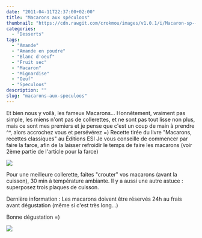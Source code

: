 ```yaml
---
date: "2011-04-11T22:37:00+02:00"
title: "Macarons aux spéculoos"
thumbnail: "https://cdn.rawgit.com/crokmou/images/v1.0.1/i/Macaron-sp--culoos.jpg"
categories:
  - "Desserts"
tags:
  - "Amande"
  - "Amande en poudre"
  - "Blanc d'oeuf"
  - "Fruit sec"
  - "Macaron"
  - "Mignardise"
  - "Oeuf"
  - "Speculoos"
description: ""
slug: "macarons-aux-speculoos"
---
```


Et bien nous y voilà, les fameux Macarons... Honnêtement, vraiment pas simple, les miens n'ont pas de collerettes, et ne sont pas tout lisse non plus, mais ce sont mes premiers et je pense que c'est un coup de main à prendre ^^, alors accrochez vous et persévérez =) Recette tirée du livre "Macarons, recettes classiques" au Éditions ESI Je vous conseille de commencer par faire la farce, afin de la laisser refroidir le temps de faire les macarons (voir 2ème partie de l'article pour la farce)

[![](http://4.bp.blogspot.com/-Jz7H4x8mPAA/TxiZxp0xcnI/AAAAAAAABpc/Jc6TWpvKNfk/s1600/Macarons+speculoos.jpg)](http://4.bp.blogspot.com/-Jz7H4x8mPAA/TxiZxp0xcnI/AAAAAAAABpc/Jc6TWpvKNfk/s1600/Macarons+speculoos.jpg)

Pour une meilleure collerette, faites "crouter" vos macarons (avant la cuisson), 30 min à température ambiante. Il y a aussi une autre astuce : superposez trois plaques de cuisson.

Dernière information : Les macarons doivent être réservés 24h au frais avant dégustation (même si c'est très long...)

Bonne dégustation =)

[![](http://4.bp.blogspot.com/-2bLosyMFac4/TxhFg0sR2dI/AAAAAAAABec/Mzg1OnlXUmM/s1600/Signature+copie.jpg)](http://4.bp.blogspot.com/-2bLosyMFac4/TxhFg0sR2dI/AAAAAAAABec/Mzg1OnlXUmM/s1600/Signature+copie.jpg)

